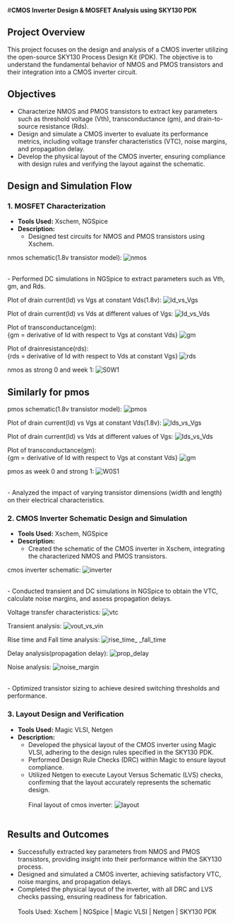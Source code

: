 #**CMOS Inverter Design & MOSFET Analysis using SKY130 PDK**

## **Project Overview**
This project focuses on the design and analysis of a CMOS inverter utilizing the open-source SKY130 Process Design Kit (PDK). The objective is to understand the fundamental behavior of NMOS and PMOS transistors and their integration into a CMOS inverter circuit.

## **Objectives**
- Characterize NMOS and PMOS transistors to extract key parameters such as threshold voltage (Vth), transconductance (gm), and drain-to-source resistance (Rds).
- Design and simulate a CMOS inverter to evaluate its performance metrics, including voltage transfer characteristics (VTC), noise margins, and propagation delay.
- Develop the physical layout of the CMOS inverter, ensuring compliance with design rules and verifying the layout against the schematic.

## **Design and Simulation Flow**

### **1. MOSFET Characterization**
- **Tools Used:** Xschem, NGSpice
- **Description:**
  - Designed test circuits for NMOS and PMOS transistors using Xschem.

nmos schematic(1.8v transistor model):
![nmos](https://github.com/user-attachments/assets/9d480514-c689-4462-950c-b2d4755d6ae5)

<br>
  - Performed DC simulations in NGSpice to extract parameters such as Vth, gm, and Rds.

Plot of drain current(Id) vs Vgs at constant Vds(1.8v):
![Id_vs_Vgs](https://github.com/user-attachments/assets/60c330c9-dae1-4f22-aef2-00e4cda62eaf)

Plot of drain current(Id) vs Vds at different values of Vgs:
![Id_vs_Vds](https://github.com/user-attachments/assets/7bf9ccd8-26db-4638-8d82-b17848e9be5d)

Plot of transconductance(gm):<br>
{gm = derivative of Id with respect to Vgs at constant Vds}
![gm](https://github.com/user-attachments/assets/07cf63ea-f41d-45eb-8347-688351cc95b5)

Plot of drainresistance(rds):<br>
{rds = derivative of Id with respect to Vds at constant Vgs}
![rds](https://github.com/user-attachments/assets/452e19b3-cfb8-4f59-92b5-fef218f563c7)

nmos as strong 0 and week 1:
![S0W1](https://github.com/user-attachments/assets/ea80825a-68fe-4997-bf48-e5a71814f5e9)
<br>

## **Similarly for pmos**

pmos schematic(1.8v transistor model):
![pmos](https://github.com/user-attachments/assets/e14df906-f64f-4eeb-a7c4-defd9040fe59)

Plot of drain current(Id) vs Vgs at constant Vds(1.8v):
![Ids_vs_Vgs](https://github.com/user-attachments/assets/0da45123-95d2-4058-a785-602f98e2af6e)

Plot of drain current(Id) vs Vds at different values of Vgs:
![Ids_vs_Vds](https://github.com/user-attachments/assets/72ff5ada-b25a-41f6-b86c-fdc9d63162c8)

Plot of transconductance(gm):<br>
{gm = derivative of Id with respect to Vgs at constant Vds}
![gm](https://github.com/user-attachments/assets/77dca3fe-619a-460f-ab3d-110780ddc2f9)

pmos as week 0 and strong 1:
![W0S1](https://github.com/user-attachments/assets/e3ec926a-acd6-43d2-a09e-d62be515916d)

<br>
  - Analyzed the impact of varying transistor dimensions (width and length) on their electrical characteristics.
<br>

### **2. CMOS Inverter Schematic Design and Simulation**
- **Tools Used:** Xschem, NGSpice
- **Description:**
  - Created the schematic of the CMOS inverter in Xschem, integrating the characterized NMOS and PMOS transistors.

cmos inverter schematic:
![inverter](https://github.com/user-attachments/assets/d5abeaa2-9e0a-477a-aa83-5871a042b096)

<br>
  - Conducted transient and DC simulations in NGSpice to obtain the VTC, calculate noise margins, and assess propagation delays.

Voltage transfer characteristics:
![vtc](https://github.com/user-attachments/assets/25ac1a5e-106a-4d45-a86e-120de1f09448)

Transient analysis:
![vout_vs_vin](https://github.com/user-attachments/assets/7c3ac565-2be3-4e1c-a1d2-03b1992759c7)

Rise time and Fall time analysis:
![rise_time_ _fall_time](https://github.com/user-attachments/assets/22092259-e953-42a0-b12b-61ba14134f04)

Delay analysis(propagation delay):
![prop_delay](https://github.com/user-attachments/assets/23f27680-e5c5-4d0d-8971-379426836312)

Noise analysis:
![noise_margin](https://github.com/user-attachments/assets/3c8b2cbe-4c19-494a-9728-c73fc2b393fa)

<br>
  - Optimized transistor sizing to achieve desired switching thresholds and performance.
<br>

### **3. Layout Design and Verification**
- **Tools Used:** Magic VLSI, Netgen
- **Description:**
  - Developed the physical layout of the CMOS inverter using Magic VLSI, adhering to the design rules specified in the SKY130 PDK.
  - Performed Design Rule Checks (DRC) within Magic to ensure layout compliance.
  - Utilized Netgen to execute Layout Versus Schematic (LVS) checks, confirming that the layout accurately represents the schematic design.
<br><br>
Final layout of cmos inverter:
![layout](https://github.com/user-attachments/assets/446c5726-0211-424b-ab18-c1fdb88eeba7)
<br><br>

## **Results and Outcomes**
- Successfully extracted key parameters from NMOS and PMOS transistors, providing insight into their performance within the SKY130 process.
- Designed and simulated a CMOS inverter, achieving satisfactory VTC, noise margins, and propagation delays.
- Completed the physical layout of the inverter, with all DRC and LVS checks passing, ensuring readiness for fabrication.<br><br>
Tools Used:
Xschem | NGSpice | Magic VLSI | Netgen | SKY130 PDK
